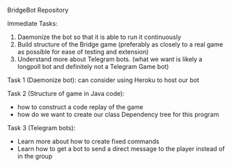 BridgeBot Repository

Immediate Tasks:

1. Daemonize the bot so that it is able to run it continuously
2. Build structure of the Bridge game (preferably as closely to a real game as possible for ease of testing and extension)
3. Understand more about Telegram bots. (what we want is likely a longpoll bot and definitely not a Telegram Game bot)

Task 1 (Daemonize bot):
can consider using Heroku to host our bot

Task 2 (Structure of game in Java code):
- how to construct a code replay of the game
- how do we want to create our class Dependency tree for this program

Task 3 (Telegram bots):
- Learn more about how to create fixed commands
- Learn how to get a bot to send a direct message to the player instead of in the group
